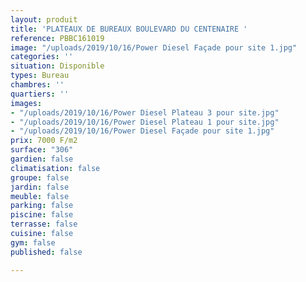 ```yaml
---
layout: produit
title: 'PLATEAUX DE BUREAUX BOULEVARD DU CENTENAIRE '
reference: PBBC161019
image: "/uploads/2019/10/16/Power Diesel Façade pour site 1.jpg"
categories: ''
situation: Disponible
types: Bureau
chambres: ''
quartiers: ''
images:
- "/uploads/2019/10/16/Power Diesel Plateau 3 pour site.jpg"
- "/uploads/2019/10/16/Power Diesel Plateau 1 pour site.jpg"
- "/uploads/2019/10/16/Power Diesel Façade pour site 1.jpg"
prix: 7000 F/m2
surface: "306"
gardien: false
climatisation: false
groupe: false
jardin: false
meuble: false
parking: false
piscine: false
terrasse: false
cuisine: false
gym: false
published: false

---
```

